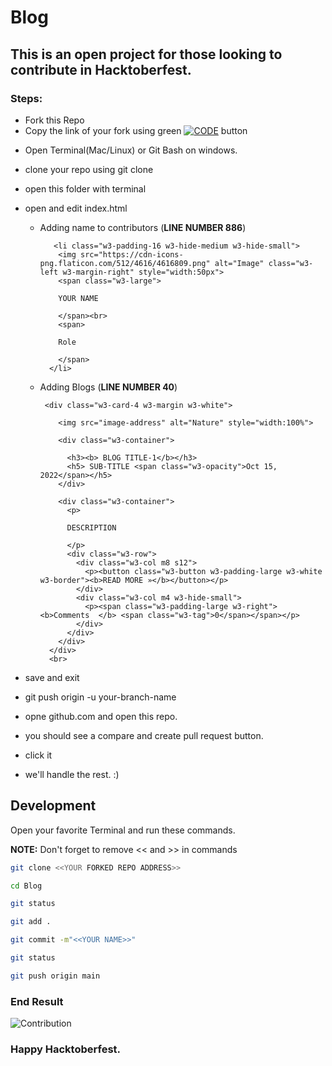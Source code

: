 # Blog
## This is an open project for those looking to contribute in Hacktoberfest.

### Steps:
+ Fork this Repo
+ Copy the link of your fork using green [![CODE](https://img.shields.io/static/v1?label=&message=Code&color=brightgreen)](https://img.shields.io/static/v1?label=CODEmessage=Code&color=brightgreen) button
- Open Terminal(Mac/Linux) or Git Bash on windows. 
+ clone your repo using git clone
+ open this folder with terminal 
+ open and edit index.html

  + Adding name to contributors (**LINE NUMBER 886**)
    
    ```
       <li class="w3-padding-16 w3-hide-medium w3-hide-small">
        <img src="https://cdn-icons-png.flaticon.com/512/4616/4616809.png" alt="Image" class="w3-left w3-margin-right" style="width:50px">
        <span class="w3-large">
        
        YOUR NAME
        
        </span><br>
        <span>
        
        Role
        
        </span>
      </li>  
    ```
  + Adding Blogs  (**LINE NUMBER 40**)
  
      ```
       <div class="w3-card-4 w3-margin w3-white">
       
          <img src="image-address" alt="Nature" style="width:100%">
          
          <div class="w3-container">
          
            <h3><b> BLOG TITLE-1</b></h3>
            <h5> SUB-TITLE <span class="w3-opacity">Oct 15, 2022</span></h5>
          </div>

          <div class="w3-container">
            <p> 
            
            DESCRIPTION
            
            </p>
            <div class="w3-row">
              <div class="w3-col m8 s12">
                <p><button class="w3-button w3-padding-large w3-white w3-border"><b>READ MORE »</b></button></p>
              </div>
              <div class="w3-col m4 w3-hide-small">
                <p><span class="w3-padding-large w3-right"><b>Comments  </b> <span class="w3-tag">0</span></span></p>
              </div>
            </div>
          </div>
        </div>
        <br>
    ```
    
    
    
+ save and exit
+ git push origin -u your-branch-name
+ opne github.com and open this repo. 
+ you should see a compare and create pull request button. 
+ click it
+ we'll handle the rest. :)




## Development

Open your favorite Terminal and run these commands.

**NOTE:** Don't forget to remove << and >> in commands

```sh
git clone <<YOUR FORKED REPO ADDRESS>>
```
```sh
cd Blog
```
```sh
git status
```


```sh
git add .
```

```sh
git commit -m"<<YOUR NAME>>"
```

```sh
git status
```

```sh
git push origin main
```


### End Result
![Contribution](/favicons/contributions.png)


### Happy Hacktoberfest. 



